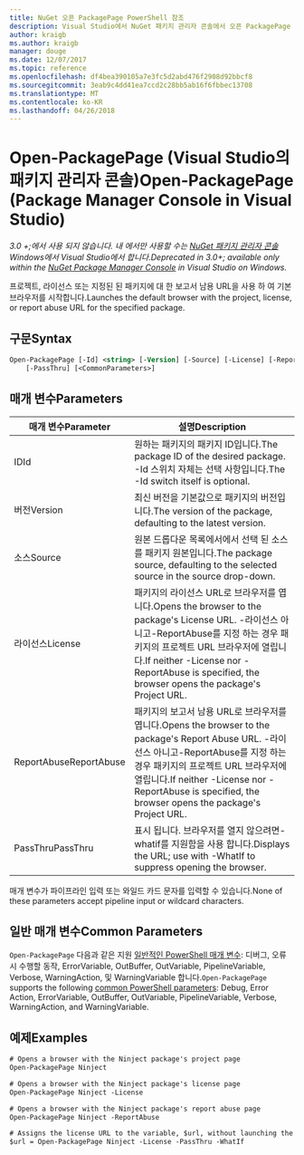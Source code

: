 ```yaml
---
title: NuGet 오픈 PackagePage PowerShell 참조
description: Visual Studio에서 NuGet 패키지 관리자 콘솔에서 오픈 PackagePage PowerShell 명령에 대 한 참조입니다.
author: kraigb
ms.author: kraigb
manager: douge
ms.date: 12/07/2017
ms.topic: reference
ms.openlocfilehash: df4bea390105a7e3fc5d2abd476f2908d92bbcf8
ms.sourcegitcommit: 3eab9c4dd41ea7ccd2c28bb5ab16f6fbbec13708
ms.translationtype: MT
ms.contentlocale: ko-KR
ms.lasthandoff: 04/26/2018
---
```

# <a name="open-packagepage-package-manager-console-in-visual-studio"></a><span data-ttu-id="5f31a-103">Open-PackagePage (Visual Studio의 패키지 관리자 콘솔)</span><span class="sxs-lookup"><span data-stu-id="5f31a-103">Open-PackagePage (Package Manager Console in Visual Studio)</span></span>

<span data-ttu-id="5f31a-104">*3.0 +;에서 사용 되지 않습니다. 내 에서만 사용할 수는 [NuGet 패키지 관리자 콘솔](package-manager-console.md) Windows에서 Visual Studio에서 합니다.*</span><span class="sxs-lookup"><span data-stu-id="5f31a-104">*Deprecated in 3.0+; available only within the [NuGet Package Manager Console](package-manager-console.md) in Visual Studio on Windows.*</span></span>

<span data-ttu-id="5f31a-105">프로젝트, 라이선스 또는 지정된 된 패키지에 대 한 보고서 남용 URL을 사용 하 여 기본 브라우저를 시작합니다.</span><span class="sxs-lookup"><span data-stu-id="5f31a-105">Launches the default browser with the project, license, or report abuse URL for the specified package.</span></span>

## <a name="syntax"></a><span data-ttu-id="5f31a-106">구문</span><span class="sxs-lookup"><span data-stu-id="5f31a-106">Syntax</span></span>

```ps
Open-PackagePage [-Id] <string> [-Version] [-Source] [-License] [-ReportAbuse]
    [-PassThru] [<CommonParameters>]
```

## <a name="parameters"></a><span data-ttu-id="5f31a-107">매개 변수</span><span class="sxs-lookup"><span data-stu-id="5f31a-107">Parameters</span></span>

| <span data-ttu-id="5f31a-108">매개 변수</span><span class="sxs-lookup"><span data-stu-id="5f31a-108">Parameter</span></span> | <span data-ttu-id="5f31a-109">설명</span><span class="sxs-lookup"><span data-stu-id="5f31a-109">Description</span></span> |
| --- | --- |
| <span data-ttu-id="5f31a-110">ID</span><span class="sxs-lookup"><span data-stu-id="5f31a-110">Id</span></span> | <span data-ttu-id="5f31a-111">원하는 패키지의 패키지 ID입니다.</span><span class="sxs-lookup"><span data-stu-id="5f31a-111">The package ID of the desired package.</span></span> <span data-ttu-id="5f31a-112">-Id 스위치 자체는 선택 사항입니다.</span><span class="sxs-lookup"><span data-stu-id="5f31a-112">The -Id switch itself is optional.</span></span> |
| <span data-ttu-id="5f31a-113">버전</span><span class="sxs-lookup"><span data-stu-id="5f31a-113">Version</span></span> | <span data-ttu-id="5f31a-114">최신 버전을 기본값으로 패키지의 버전입니다.</span><span class="sxs-lookup"><span data-stu-id="5f31a-114">The version of the package, defaulting to the latest version.</span></span> |
| <span data-ttu-id="5f31a-115">소스</span><span class="sxs-lookup"><span data-stu-id="5f31a-115">Source</span></span> | <span data-ttu-id="5f31a-116">원본 드롭다운 목록에서에서 선택 된 소스를 패키지 원본입니다.</span><span class="sxs-lookup"><span data-stu-id="5f31a-116">The package source, defaulting to the selected source in the source drop-down.</span></span> |
| <span data-ttu-id="5f31a-117">라이선스</span><span class="sxs-lookup"><span data-stu-id="5f31a-117">License</span></span> | <span data-ttu-id="5f31a-118">패키지의 라이선스 URL로 브라우저를 엽니다.</span><span class="sxs-lookup"><span data-stu-id="5f31a-118">Opens the browser to the package's License URL.</span></span> <span data-ttu-id="5f31a-119">-라이선스 아니고-ReportAbuse를 지정 하는 경우 패키지의 프로젝트 URL 브라우저에 열립니다.</span><span class="sxs-lookup"><span data-stu-id="5f31a-119">If neither -License nor -ReportAbuse is specified, the browser opens the package's Project URL.</span></span> |
| <span data-ttu-id="5f31a-120">ReportAbuse</span><span class="sxs-lookup"><span data-stu-id="5f31a-120">ReportAbuse</span></span> | <span data-ttu-id="5f31a-121">패키지의 보고서 남용 URL로 브라우저를 엽니다.</span><span class="sxs-lookup"><span data-stu-id="5f31a-121">Opens the browser to the package's Report Abuse URL.</span></span> <span data-ttu-id="5f31a-122">-라이선스 아니고-ReportAbuse를 지정 하는 경우 패키지의 프로젝트 URL 브라우저에 열립니다.</span><span class="sxs-lookup"><span data-stu-id="5f31a-122">If neither -License nor -ReportAbuse is specified, the browser opens the package's Project URL.</span></span> |
| <span data-ttu-id="5f31a-123">PassThru</span><span class="sxs-lookup"><span data-stu-id="5f31a-123">PassThru</span></span> | <span data-ttu-id="5f31a-124">표시 됩니다. 브라우저를 열지 않으려면-whatif를 지원함을 사용 합니다.</span><span class="sxs-lookup"><span data-stu-id="5f31a-124">Displays the URL; use with -WhatIf to suppress opening the browser.</span></span> |

<span data-ttu-id="5f31a-125">매개 변수가 파이프라인 입력 또는 와일드 카드 문자를 입력할 수 있습니다.</span><span class="sxs-lookup"><span data-stu-id="5f31a-125">None of these parameters accept pipeline input or wildcard characters.</span></span>

## <a name="common-parameters"></a><span data-ttu-id="5f31a-126">일반 매개 변수</span><span class="sxs-lookup"><span data-stu-id="5f31a-126">Common Parameters</span></span>

<span data-ttu-id="5f31a-127">`Open-PackagePage` 다음과 같은 지원 [일반적인 PowerShell 매개 변수](http://go.microsoft.com/fwlink/?LinkID=113216): 디버그, 오류 시 수행할 동작, ErrorVariable, OutBuffer, OutVariable, PipelineVariable, Verbose, WarningAction, 및 WarningVariable 합니다.</span><span class="sxs-lookup"><span data-stu-id="5f31a-127">`Open-PackagePage` supports the following [common PowerShell parameters](http://go.microsoft.com/fwlink/?LinkID=113216): Debug, Error Action, ErrorVariable, OutBuffer, OutVariable, PipelineVariable, Verbose, WarningAction, and WarningVariable.</span></span>

## <a name="examples"></a><span data-ttu-id="5f31a-128">예제</span><span class="sxs-lookup"><span data-stu-id="5f31a-128">Examples</span></span>

```ps
# Opens a browser with the Ninject package's project page
Open-PackagePage Ninject

# Opens a browser with the Ninject package's license page
Open-PackagePage Ninject -License

# Opens a browser with the Ninject package's report abuse page  
Open-PackagePage Ninject -ReportAbuse

# Assigns the license URL to the variable, $url, without launching the browser
$url = Open-PackagePage Ninject -License -PassThru -WhatIf
```